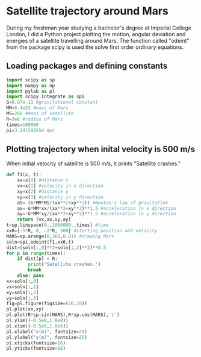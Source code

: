 # Satellite trajectory around Mars

During my freshman year studying a bachelor's degree at Imperial College London, I did a Python project plotting the motion, angular deviation and energies of a satellite travelling around Mars. The function called "odeint" from the package scipy is used the solve first order ordinary equations.

## Loading packages and defining constants

```python
import scipy as sp
import numpy as np
import pylab as pl
import scipy.integrate as spi
G=6.67e-11 #gravitational constant
MM=6.4e23 #mass of Mars
MS=260 #mass of satellite
R=3e6 #radius of Mars
times=100000
pi=3.141592654 #pi
```

## Plotting trajectory when inital velocity is 500 m/s
When initial velocity of satellite is 500 m/s, it prints "Satellite crashes."

```python
def f1(x, t):
    xx=x[0] #distance x
    vx=x[1] #velocity in x direction
    xy=x[2] #distance y
    vy=x[3] #velocity in y direction
    at=-(G*MM*MS/(xx**2+xy**2)) #Newton's law of gravitation
    ax=-G*MM*xx/(xx**2+xy**2)**1.5 #acceleration in x direction
    ay=-G*MM*xy/(xx**2+xy**2)**1.5 #acceleration in y direction
    return [vx,ax,vy,ay]
t=sp.linspace(0.,1000000.,times) #time
xx0=[-5*R, 0, -2*R, 500] #starting position and velocity
MARS=sp.arange(0,360,0.01) #drawing Mars
soln=spi.odeint(f1,xx0,t)
dist=(soln[:,0]**2+soln[:,2]**2)**0.5
for p in range(times):
    if dist[p] < R:
        print("Satellite crashes.")
        break
    else: pass
xx=soln[:,0]
vx=soln[:,1]
xy=soln[:,2]
vy=soln[:,3]
fig=pl.figure(figsize=(20,10))
pl.plot(xx,xy)
pl.plot(R*sp.sin(MARS),R*sp.cos(MARS),'r')
pl.ylim((-0.5e8,1.8e8))
pl.xlim((-0.5e8,1.8e8))
pl.xlabel("x(m)", fontsize=25)
pl.ylabel("y(m)", fontsize=25)
pl.xticks(fontsize=16)
pl.yticks(fontsize=16)
```
